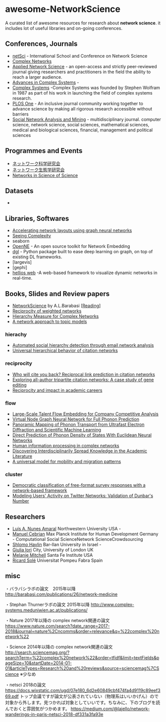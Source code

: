 # awesome-NetworkScience
A curated list of awesome resources for research about **network science**. it includes lot of useful libraries and on-going conferences.

## Conferences, Journals
- [netSci](https://netscix2024.netscisociety.org/) - International School and Conference on Network Science
- [Complex Networks](http://www.complexnetworks.org/)
- [Applied Network Science](https://appliednetsci.springeropen.com/) - an open-access and strictly peer-reviewed journal giving researchers and practitioners in the field the ability to reach a larger audience.
- [Advances in Complex Systems](https://www.worldscientific.com/toc/acs/24/02) -
- [Complex Systems](https://www.complex-systems.com/about/) -Complex Systems was founded by Stephen Wolfram in 1987 as part of his work in launching the field of complex systems research.
- [PLOS One](https://journals.plos.org/plosone/) - An inclusive journal community working together to advance science by making all rigorous research accessible without barriers
- [Social Network Analysis and Mining](https://www.springer.com/journal/13278/) - multidisciplinary journal. computer science, network science, social sciences, mathematical sciences, medical and biological sciences, financial, management and political sciences

## Programmes and Events
- [ネットワーク科学研究会](https://www.network-science-seminar.com/top)
- [ネットワーク生態学研究会](https://www.neteco.jp/%E3%83%9B%E3%83%BC%E3%83%A0)
- [Networks in Science of Science](https://netscisci.github.io/)

## Datasets
- 

## Libraries, Softwares
- [Accelerating network layouts using graph neural networks](https://www.nature.com/articles/s41467-023-37189-2)
- [Seeing Complexity](https://seeingcomplexity.wordpress.com/2011/02/05/hierarchical-edge-bundles/)
- seaborn
- [OpenNE](https://github.com/thunlp/OpenNE) - An open source toolkit for Network Embedding
- [dgl](https://github.com/dmlc/dgl) - Python package built to ease deep learning on graph, on top of existing DL frameworks.
- [largevis]
- [gephi]
- [hellios web](https://github.com/filipinascimento/helios-web) -A web-based framework to visualize dynamic networks in real-time.

## Books, Slides and Review papers
- [NetworkScience](http://networksciencebook.com/) by A.L.Barabasi [[Reading](https://github.com/team-sakata/Readings-Barabasi-networkscience)]
- [Reciprocity of weighted networks](https://www.nature.com/articles/srep02729)
- [Hierarchy Measure for Complex Networks](https://journals.plos.org/plosone/article?id=10.1371/journal.pone.0033799)
- [A network approach to topic models](https://www.science.org/doi/10.1126/sciadv.aaq1360#:~:text=Topic%20models%20are%20one%20popular,of%20a%20collection%20of%20documents.&text=We%20obtain%20a%20fresh%20view,finding%20communities%20in%20complex%20networks)

### hierachy
- [Automated social hierarchy detection through email network analysis](https://dl.acm.org/doi/10.1145/1348549.1348562)
- [Universal hierarchical behavior of citation networks](https://iopscience.iop.org/article/10.1088/1742-5468/2014/05/P05023)

### reciprocity
- [Who will cite you back? Reciprocal link prediction in citation networks](https://www.emerald.com/insight/content/doi/10.1108/LHT-02-2017-0044/full/html)
- [Exploring all-author tripartite citation networks: A case study of gene editing](https://www.sciencedirect.com/science/article/abs/pii/S175115771830244X)
- [Reciprocity and impact in academic careers](https://epjdatascience.springeropen.com/articles/10.1140/epjds/s13688-019-0199-3)

### flow
- [Large-Scale Talent Flow Embedding for Company Competitive Analysis](https://dl.acm.org/doi/fullHtml/10.1145/3366423.3380299)
- [Virtual Node Graph Neural Network for Full Phonon Prediction](https://arxiv.org/abs/2301.02197)
- [Panoramic Mapping of Phonon Transport from Ultrafast Electron Diffraction and Scientific Machine Learning
](https://onlinelibrary.wiley.com/doi/10.1002/adma.202206997)
- [Direct Prediction of Phonon Density of States With Euclidean Neural Networks](https://onlinelibrary.wiley.com/doi/10.1002/advs.202004214)
- [Human information processing in complex networks](https://arxiv.org/abs/1906.00926)
- [Discovering Interdisciplinarily Spread Knowledge in the Academic Literature](https://ieeexplore.ieee.org/abstract/document/9528418)
- [A universal model for mobility and migration patterns](https://www.nature.com/articles/nature10856)

### cluster
- [Democratic classification of free-format survey responses with a network-based framework](https://www.nature.com/articles/s42256-019-0071-y)
- [Modeling Users' Activity on Twitter Networks: Validation of Dunbar's Number](https://journals.plos.org/plosone/article?id=10.1371/journal.pone.0022656) 

## Researchers
- [Luís A. Nunes Amaral](https://amaral.northwestern.edu/people/amaral/) Northwestern University USA - 
- [Manuel Cebrian](https://scholar.google.ca/citations?user=ZkBTPkUAAAAJ&hl=en) Max Planck Institute for Human Development Germany - Computational Social ScienceNetwork ScienceCrowdsourcing
- [Shlomo Havlin](https://havlin.ph.biu.ac.il/) Bar-Ilan University in Israel - 
- [Giulia Iori](https://www.city.ac.uk/about/people/academics/giulia-iori) City, University of London UK
- [Melanie Mitchell](https://melaniemitchell.me/) Santa Fe Institute USA
- [Ricard Solé](http://complex.upf.edu/ricard-sol%C3%A9) Universitat Pompeu Fabra Spain


## misc
・バラバシラボの論文　2015年以降
http://barabasi.com/publications/26/network-medicine

・Stephan Thurnerラボの論文 2015年以降
http://www.complex-systems.meduniwien.ac.at/publications/

・Nature 2017年以降の complex network関連の論文
https://www.nature.com/search?date_range=2017-2018&journal=nature%2Cncomms&order=relevance&q=%22complex%20network%22

・Science 2014年以降の complex network関連の論文
http://search.sciencemag.org/?searchTerm=%22complex%20network%22&order=tfidf&limit=textFields&pageSize=10&startDate=2014-01-01&articleTypes=Research%20and%20reviews&source=sciencemag%7CScience
※少なめ

・netsci 2018の論文
https://docs.wixstatic.com/ugd/07e180_6d2e60849cbf474fa4d9119c89eef369.pdf
トップ会議ですが論文が公表されていない（物理系はいいかげん）ので対象から外します。見つかれば対象としていいです。ちなみに、下のブログを読んでおくと雰囲気がつかめます。
https://medium.com/@lajello/network-wanderings-in-paris-netsci-2018-df331a3fa93e
